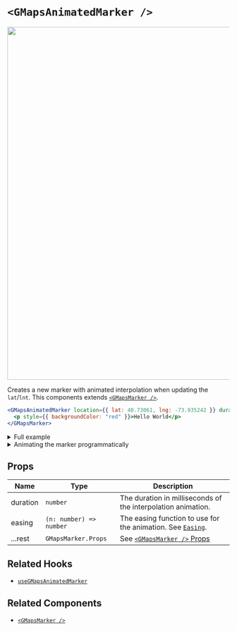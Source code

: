 # `<GMapsAnimatedMarker />`

<p align="center"><img width="800" src="/docs/assets/marker-animated.gif" /></p>

Creates a new marker with animated interpolation when updating the `lat`/`lnt`. This components extends [`<GMapsMarker />`](/docs/components/gmaps-marker.md).

```jsx
<GMapsAnimatedMarker location={{ lat: 40.73061, lng: -73.935242 }} duration={1000}>
  <p style={{ backgroundColor: "red" }}>Hello World</p>
</GMapsMarker>
```

<details>
<summary>Full example</summary>

```jsx
function MyMap() {
  const [location, setLocation] = useState({ lat: 40.73061, lng: -73.935242 });

  return (
    <div style={{ height: "100vh" }}>
      <GMaps center={location} zoom={12}>
        <GMapsAnimatedMarker
          location={{ lat: 40.73061, lng: -73.935242 }}
          duration={1000}
        >
          <p style={{ backgroundColor: "red" }}>Hello World</p>
        </GMapsAnimatedMarker>
      </GMaps>
    </div>
  );
}
```

</details>

<details>
<summary>Animating the marker programmatically</summary>

```typescript
const location = { lat: 40.73061, lng: -73.935242 };

function App() {
  const marker = useGMapsAnimatedMarker();

  const updateMarkerLocation = () => {
    // random new lat/lng near the base `location`
    const newLocation = {
      lat: location.lat + Math.random() * 0.08,
      lng: location.lng + Math.random() * 0.08,
    };

    marker.current?.animate({
      location: newLocation,
      duration: 1000,
    });
  };

  return (
    <div style={{ height: "100vh" }}>
      <button type="button" onClick={updateMarkerLocation}>
        update marker location
      </button>

      <GMaps center={location} zoom={12}>
        <GMapsAnimatedMarker ref={marker} location={location}>
          <p style={{ backgroundColor: "red" }}>Hello World</p>
        </GMapsAnimatedMarker>
      </GMaps>
    </div>
  );
}
```

</details>

## Props

| Name     | Type                    | Description                                                           |
| -------- | ----------------------- | --------------------------------------------------------------------- |
| duration | `number`                | The duration in milliseconds of the interpolation animation.          |
| easing   | `(n: number) => number` | The easing function to use for the animation. See [`Easing`](#TODO).  |
| ...rest  | `GMapsMarker.Props`     | See [`<GMapsMarker />` Props](/docs/components/gmaps-marker.md#props) |

## Related Hooks

- [`useGMapsAnimatedMarker`](/docs/hooks/use-gmaps-animated-marker.md)

## Related Components

- [`<GMapsMarker />`](/docs/components/gmaps-marker.md)
